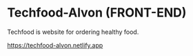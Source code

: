 # Techfood-Alvon (FRONT-END)
Techfood is website for ordering healthy food.

https://techfood-alvon.netlify.app
